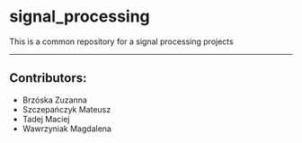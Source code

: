 # signal_processing
This is a common repository for a signal processing projects


---
## Contributors:
- Brzóska Zuzanna
- Szczepańczyk Mateusz
- Tadej Maciej
- Wawrzyniak Magdalena

